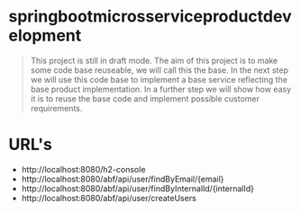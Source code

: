 # springbootmicrosserviceproductdevelopment
>This project is still in draft mode. The aim of this project is to make some code base reuseable, we will call this the base. In the next step we will use this code base to implement a base service reflecting the base product implementation. In a further step we will show how easy it is to reuse the base code and implement possible customer requirements.


# URL's
- http://localhost:8080/h2-console
- http://localhost:8080/abf/api/user/findByEmail/{email}
- http://localhost:8080/abf/api/user/findByInternalId/{internalId}
- http://localhost:8080/abf/api/user/createUsers
